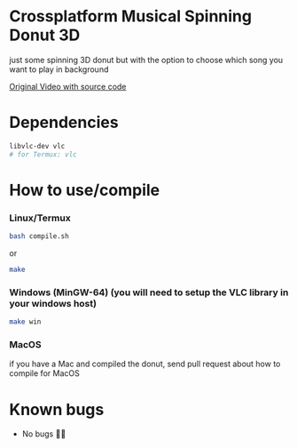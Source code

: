 # Crossplatform Musical Spinning Donut 3D

just some spinning 3D donut but with the option to choose which song you want to play in background

[Original Video with source code](https://www.youtube.com/watch?v=DEqXNfs_HhY)

# Dependencies
```bash
libvlc-dev vlc
# for Termux: vlc
```
# How to use/compile
### Linux/Termux
```bash
bash compile.sh
```
or
```bash
make
```
### Windows (MinGW-64) (you will need to setup the VLC library in your windows host)
```bash
make win
```
### MacOS
if you have a Mac and compiled the donut, send pull request about how to compile for MacOS

# Known bugs
* No bugs 💯💯
